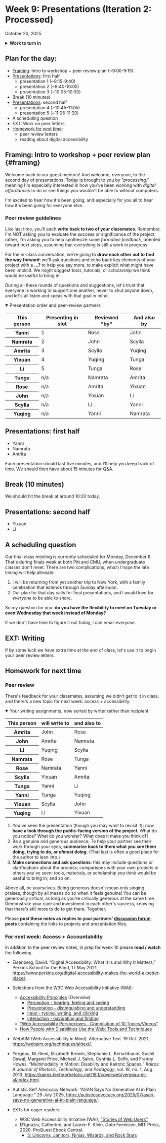 
# Week 9: Presentations (Iteration 2: Processed)
<span class="date">October 20, 2025</span>

<section class="prereqs">
    <details><summary><strong>Work to turn in</strong></summary>
        <ul>
            <li>A file you'll use as the multimodal prop for your 5-minute presentation (e.g. PowerPoint, Google Slides, Prezi, slides.js, etc)</li>
            <li>A link to your public-facing project-in-progress (website, GH repo, google sheet, etc)</li>
        </ul>
    </details>
</section>


## Plan for the day:

* [Framing](#framing): Intro to workshop + peer review plan (~9:00-9:15)
* [Presentations](#first-half): first half
    - presentation 1 (~9:15-9:40)
    - presentation 2 (~9:40-10:05)
    - presentation 3 (~10:05-10:30)
* Break (10 minutes)
* [Presentations](#second-half): second half
    - presentation 4 (~10:45-11:05)
    - presentation 5 (~11:05-11:30)
* A scheduling question
* EXT: Work on peer letters
* [Homework for next time](#hw):
    - peer review letters
    - reading about digital accessibility


## Framing: Intro to workshop + peer review plan {#framing}

Welcome back to our guest mentors! And welcome, everyone, to the second day of presentations! Today is brought to you by _"processing,"_ meaning I'm especially interested in how you've been working with _digital affordances_ to do or see things you wouldn't be able to without computers.

I'm excited to hear how it's been going, and especially for you all to hear how it's been going for everyone else.


### Peer review guidelines
Like last time, you'll each **write back to two of your classmates**. Remember, I'm NOT asking you to evaluate the success or significance of the project; rather, I'm asking you to help synthesize some _formative feedback_, oriented toward next steps, assuming that everything is still a work in progress.

For the in-class conversation, we're going to **draw each other out to find the way forward**: we'll ask questions and echo back key elements of your project with a **...?** to help you say more, to make explicit what might have been implicit. We might suggest tools, tutorials, or scholarship we think would be useful to bring in.

During all these rounds of questions and suggestions, let's trust that everyone is working to support one another, never to shut anyone down, and let's all listen and speak with that goal in mind.


<!-- I've split presentations in two sets of five, with peer reviews crossing from one set to the  the other. That way, you can pay extra attention to your assigned partner without having to worry that your own presentation is imminent. -->

<details open><summary>Presentation order and peer-review partners</summary>
    <table class="table table-bordered table-striped">
        <thead>
        <tr>
            <th scope="col"><strong>This person</strong></th>
            <th scope="col"><strong>Presenting in slot</strong></th>
            <th scope="col"><strong>Reviewed *by*</strong></th>
            <th scope="col"><strong>And also by</strong></th>
        </tr>
        </thead>
        <tbody>
            <tr>
                <th scope="row">Yanni</th>
                <td>1</td>
                <td>Rose</td>
                <td>John</td>
            </tr>
            <tr>
                <th scope="row">Namrata</th>
                <td>2</td>
                <td>John</td>
                <td>Scylla</td>
            </tr>
            <tr>
                <th scope="row">Amrita</th>
                <td>3</td>
                <td>Scylla</td>
                <td>Yuqing</td>
            </tr>
            <tr>
                <th scope="row">Yixuan</th>
                <td>4</td>
                <td>Yuqing</td>
                <td>Tunga</td>
            </tr>
            <tr>
                <th scope="row">Li</th>
                <td>5</td>
                <td>Tunga</td>
                <td>Rose</td>
            </tr>
            <tr>
                <th scope="row">Tunga</th>
                <td>n/a</td>
                <td>Namrata</td>
                <td>Amrita</td>
            </tr>
            <tr>
                <th scope="row">Rose</th>
                <td>n/a</td>
                <td>Amrita</td>
                <td>Yixuan</td>
            </tr>
            <tr>
                <th scope="row">John</th>
                <td>n/a</td>
                <td>Yixuan</td>
                <td>Li</td>
            </tr>
            <tr>
                <th scope="row">Scylla</th>
                <td>n/a</td>
                <td>Li</td>
                <td>Yanni</td>
            </tr>
            <tr>
                <th scope="row">Yuqing</th>
                <td>n/a</td>
                <td>Yanni</td>
                <td>Namrata</td>
            </tr>
        </tbody>
    </table>
</details>


<a id="first-half"></a>
## Presentations: first half

* Yanni
* Namrata
* Amrita

Each presentation should last five minutes, and I'll help you keep track of time. We should then have about 15 minutes for Q&A.



## Break (10 minutes)
We should hit the break at around 10:20 today.

<a id="second-half"></a>
## Presentations: second half

* Yixuan
* Li


## A scheduling question
Our final class meeting is currently scheduled for Monday, December 8. That's during finals week at both Pitt and CMU, when undergraduate classes don't meet. There are two complications, which I hope the late timing will help alleviate:

1. I will be returning from yet another trip to New York, with a family celebration that extends through Sunday afternoon.
2. Our plan for that day calls for final presentations, and I would love for *everyone* to be able to share.

<div class="panel panel-info alert alert-success">
    <div class="panel-body alert-body">
        <p>So my question for you: <strong>do you have the flexibility to meet on Tuesday or even Wednesday that week instead of Monday? </strong> </p>
</div></div>

If we don't have time to figure it out today, I can email everyone.

## EXT: Writing

If by some luck we have extra time at the end of class, let's use it to begin your peer review letters.

<a id="hw"></a>
## Homework for next time

### Peer review

There's feedback for your classmates, assuming we didn't get to it in class, and there's a new topic for next week: access + accessibility.

<details open><summary>Your writing assignments, now sorted by writer rather than recipient</summary>
    <table class="table table-bordered table-striped">
        <thead>
            <tr>
                <th scope="col"><strong>This person</strong></th>
                <th scope="col"><strong>will write to</strong></th>
                <th scope="col"><strong>and also to</strong></th>
            </tr>
        </thead>
        <tbody>
            <tr>
                <th scope="row">Amrita</th>
                <td>John</td>
                <td>Rose</td>
            </tr>
            <tr>
                <th scope="row">John</th>
                <td>Amrita</td>
                <td>Namrata</td>
            </tr>
            <tr>
                <th scope="row">Li</th>
                <td>Yuqing</td>
                <td>Scylla</td>
            </tr>
            <tr>
                <th scope="row">Namrata</th>
                <td>Rose</td>
                <td>Tunga</td>
            </tr>
            <tr>
                <th scope="row">Rose</th>
                <td>Namrata</td>
                <td>Yanni</td>
            </tr>
            <tr>
                <th scope="row">Scylla</th>
                <td>Yixuan</td>
                <td>Amrita</td>
            </tr>
            <tr>
                <th scope="row">Tunga</th>
                <td>Yanni</td>
                <td>Li</td>
            </tr>
            <tr>
                <th scope="row">Yanni</th>
                <td>Tunga</td>
                <td>Yuqing</td>
            </tr>
            <tr>
                <th scope="row">Yixuan</th>
                <td>Scylla</td>
                <td>John</td>
            </tr>
            <tr>
                <th scope="row">Yuqing</th>
                <td>Li</td>
                <td>Yixuan</td>
            </tr>
        </tbody>
    </table>

</details>

<ol class="spaced">
    <li>You've seen the presentation (though you may want to revisit it); now <strong>have a look through the public-facing version of the project</strong>. What do you notice? What do you wonder? What does it make you think of?</li>
    <li>Be a genuine and generous audience. To help your partner see their work through your eyes, <strong>summarize back to them what you see them doing, trying to do, or <em>almost</em> doing.</strong> (That last is often a good place for the author to lean into.)</li>
    <li><strong>Make connections and ask questions</strong>: this may include questions or clarifications about the process; comparisons with your own projects or others you've seen; tools, materials, or scholarship you think would be useful to bring in; and so on.</li>
</ol>

Above all, be yourselves. Being generous doesn't mean only singing praises, though by all means do so when it feels genuine! You can be generously critical, as long as you're critically generous at the same time. Demonstrate your care and investment in each other's success, knowing that there's still more to do to get there. Together.

<div class="alert alert-info panel panel-info">
    <div class="alert-body panel-body">
    Please <strong>post these notes as replies to your partners' <a href="{{site.repo_url}}/discussions">discussion forum</a> posts</strong> containing the links to projects and presentation files.
    </div>
</div>

### For next week: Access + Accountability
In addition to the peer review notes, in prep for week 10 please **read / watch** the following. <!-- They're primarily focused on _web_ accessibility, but I hope you'll see the way these principles and strategies can extend to other forms of digital interfaces. The Data Feminism chapter (an EXT) also gets a bit into forms of access and exclusion to data and the education that leads to data literacy. -->

* Eisenberg, David. “Digital Accessibility: What It Is and Why It Matters.” Perkins School for the Blind, 17 May 2021, <a href="https://www.perkins.org/digital-accessibility-makes-the-world-a-better-place/">https://www.perkins.org/digital-accessibility-makes-the-world-a-better-place/</a>.
* Selections from the W3C Web Accessibility Initiative (WAI):
    - <a href="https://www.w3.org/WAI/fundamentals/accessibility-principles/">Accessibility Principles</a> (Overview)
        - <a href="https://www.w3.org/WAI/people-use-web/tools-techniques/perception/">Perception - hearing, feeling and seeing</a>
        - <a href="https://www.w3.org/WAI/people-use-web/tools-techniques/presentation/">Presentation - distinguishing and understanding</a>
        - <a href="https://www.w3.org/WAI/people-use-web/tools-techniques/input/">Input - typing, writing, and clicking</a>
        - <a href="https://www.w3.org/WAI/people-use-web/tools-techniques/navigation/">Interaction - navigating and finding</a>
    - <a href="https://www.youtube.com/watch?v=3f31oufqFSM">"Web Accessibility Perspectives - Compilation of 10 Topics/Videos"</a>
    - <a href="https://www.w3.org/WAI/people-use-web/tools-techniques/">How People with Disabilities Use the Web: Tools and Techniques</a>
* WebAIM (Web Accessibility in Mind). Alternative Text. 19 Oct. 2021, <a href="https://webaim.org/techniques/alttext/">https://webaim.org/techniques/alttext/</a>.
* Yergeau, M. Remi, Elizabeth Brewer, Stephanie L. Kerschbaum, Sushil Oswal, Margaret Price, Michael J. Salvo, Cynthia L. Selfe, and Franny Howes. “Multimodality in Motion: Disability and Kairotic Spaces.” <em>Kairos: A Journal of Rhetoric, Technology, and Pedagogy</em>, vol. 18, no. 1, Aug. 2013, <a href="https://kairos.technorhetoric.net/18.1/coverweb/yergeau-et-al/index.html">https://kairos.technorhetoric.net/18.1/coverweb/yergeau-et-al/index.html</a>.
* Autistic Self Advocacy Network. “ASAN Says No Generative AI in Plain Language.” 29 July 2025, <a href="https://autisticadvocacy.org/2025/07/asan-says-no-generative-ai-in-plain-language/">https://autisticadvocacy.org/2025/07/asan-says-no-generative-ai-in-plain-language/</a>.

* EXTs for eager readers:
    - W3C Web Accessibility Initiative (WAI), <a href="https://www.w3.org/WAI/people-use-web/user-stories/">"Stories of Web Users"</a>
    - D’Ignazio, Catherine, and Lauren F. Klein. <em>Data Feminism</em>, MIT Press, 2020. ProQuest Ebook Central.
        * <a href="https://ebookcentral.proquest.com/lib/pitt-ebooks/reader.action?docID=6120950&ppg=138">5: Unicorns, Janitors, Ninjas, Wizards, and Rock Stars</a>
